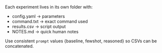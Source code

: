 Each experiment lives in its own folder with:
- config.yaml   → parameters
- command.txt   → exact command used
- results.csv   → script output
- NOTES.md      → quick human notes

Use consistent `prompt` values {baseline, fewshot, reasoned} so CSVs can be concatenated.
